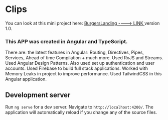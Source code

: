 # Clips 

You can look at this mini project here: [BurgersLanding  ---->  LINK  ](https://ramanslinka.github.io/clips/) version 1.0.

### This APP was created in Angular and TypeScript.
There are: the latest features in Angular: Routing, Directives, Pipes, Services, Ahead of time Compilation + much more.
Used RxJS and Streams.
Used Angular Design Patterns.
Also used set up authentication and user accounts.
Used Firebase to build full stack applications.
Worked with Memory Leaks in project to improve performance.
Used TailwindCSS in this Angular application.



## Development server

Run `ng serve` for a dev server. Navigate to `http://localhost:4200/`. The application will automatically reload if you change any of the source files.



